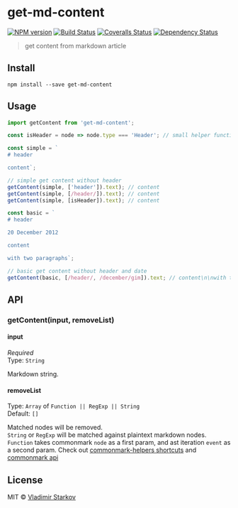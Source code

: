 # get-md-content

[![NPM version][npm-image]][npm-url]
[![Build Status][travis-image]][travis-url]
[![Coveralls Status][coveralls-image]][coveralls-url]
[![Dependency Status][depstat-image]][depstat-url]

> get content from markdown article

## Install

    npm install --save get-md-content

## Usage

```js
import getContent from 'get-md-content';

const isHeader = node => node.type === 'Header'; // small helper function

const simple = `
# header

content`;

// simple get content without header
getContent(simple, ['header']).text); // content
getContent(simple, [/header/]).text); // content
getContent(simple, [isHeader]).text); // content

const basic = `
# header

20 December 2012

content

with two paragraphs`;

// basic get content without header and date
getContent(basic, [/header/, /december/gim]).text; // content\n\nwith two paragraphs
```

## API

### getContent(input, removeList)

#### input

*Required*  
Type: `String`

Markdown string.

#### removeList

Type: `Array` of `Function || RegExp || String`  
Default: `[]`

Matched nodes will be removed.  
`String` or `RegExp` will be matched against plaintext markdown nodes.  
`Function` takes commonmark `node` as a first param, and ast iteration `event` as a second param. Check out [commonmark-helpers shortcuts](https://www.npmjs.com/package/commonmark-helpers#bunch-of-shortcut-helpers) and [commonmark api](https://github.com/jgm/commonmark.js#usage)

## License

MIT © [Vladimir Starkov](https://iamstarkov.com)

[npm-url]: https://npmjs.org/package/get-md-content
[npm-image]: https://img.shields.io/npm/v/get-md-content.svg?style=flat-square

[travis-url]: https://travis-ci.org/iamstarkov/get-md-content
[travis-image]: https://img.shields.io/travis/iamstarkov/get-md-content.svg?style=flat-square

[coveralls-url]: https://coveralls.io/r/iamstarkov/get-md-content
[coveralls-image]: https://img.shields.io/coveralls/iamstarkov/get-md-content.svg?style=flat-square

[depstat-url]: https://david-dm.org/iamstarkov/get-md-content
[depstat-image]: https://david-dm.org/iamstarkov/get-md-content.svg?style=flat-square
